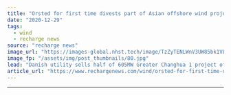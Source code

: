 ```yaml
---
title: "Orsted for first time divests part of Asian offshore wind project"
date: "2020-12-29"
tags: 
  - wind
  - recharge news
source: "recharge news"
image_url: "https://images-global.nhst.tech/image/TzZyTENLWnV3UW85bk1VLzdnelh3Ujl6UFNqWEszQWVDOG9wL0xBZWRsYz0=/nhst/binary/a58cc4aabbb952d62ee896769f2384f5"
image_fp: "/assets/img/post_thumbnails/80.jpg"
lead: "Danish utility sells half of 605MW Greater Changhua 1 project off Taiwan to Canadian bank and Taiwanese equity fund for $2.67bn"
article_url: "https://www.rechargenews.com/wind/orsted-for-first-time-divests-part-of-asian-offshore-wind-project/2-1-937118"
---
```


---
